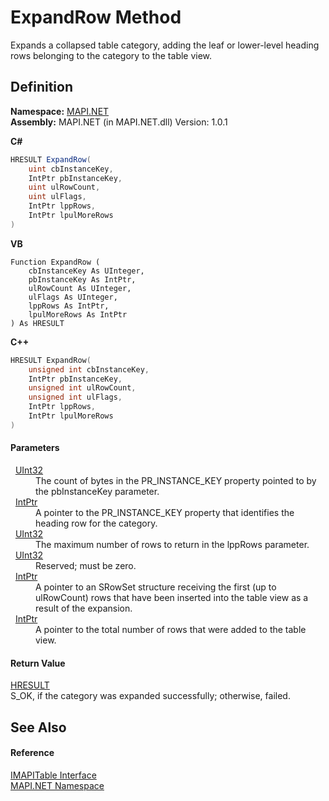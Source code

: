 # ExpandRow Method


Expands a collapsed table category, adding the leaf or lower-level heading rows belonging to the category to the table view.



## Definition
**Namespace:** <a href="N_MAPI_NET.md">MAPI.NET</a>  
**Assembly:** MAPI.NET (in MAPI.NET.dll) Version: 1.0.1

**C#**
``` C#
HRESULT ExpandRow(
	uint cbInstanceKey,
	IntPtr pbInstanceKey,
	uint ulRowCount,
	uint ulFlags,
	IntPtr lppRows,
	IntPtr lpulMoreRows
)
```
**VB**
``` VB
Function ExpandRow ( 
	cbInstanceKey As UInteger,
	pbInstanceKey As IntPtr,
	ulRowCount As UInteger,
	ulFlags As UInteger,
	lppRows As IntPtr,
	lpulMoreRows As IntPtr
) As HRESULT
```
**C++**
``` C++
HRESULT ExpandRow(
	unsigned int cbInstanceKey, 
	IntPtr pbInstanceKey, 
	unsigned int ulRowCount, 
	unsigned int ulFlags, 
	IntPtr lppRows, 
	IntPtr lpulMoreRows
)
```



#### Parameters
<dl><dt>  <a href="https://learn.microsoft.com/dotnet/api/system.uint32" target="_blank" rel="noopener noreferrer">UInt32</a></dt><dd>The count of bytes in the PR_INSTANCE_KEY property pointed to by the pbInstanceKey parameter.</dd><dt>  <a href="https://learn.microsoft.com/dotnet/api/system.intptr" target="_blank" rel="noopener noreferrer">IntPtr</a></dt><dd>A pointer to the PR_INSTANCE_KEY property that identifies the heading row for the category.</dd><dt>  <a href="https://learn.microsoft.com/dotnet/api/system.uint32" target="_blank" rel="noopener noreferrer">UInt32</a></dt><dd>The maximum number of rows to return in the lppRows parameter.</dd><dt>  <a href="https://learn.microsoft.com/dotnet/api/system.uint32" target="_blank" rel="noopener noreferrer">UInt32</a></dt><dd>Reserved; must be zero.</dd><dt>  <a href="https://learn.microsoft.com/dotnet/api/system.intptr" target="_blank" rel="noopener noreferrer">IntPtr</a></dt><dd>A pointer to an SRowSet structure receiving the first (up to ulRowCount) rows that have been inserted into the table view as a result of the expansion.</dd><dt>  <a href="https://learn.microsoft.com/dotnet/api/system.intptr" target="_blank" rel="noopener noreferrer">IntPtr</a></dt><dd>A pointer to the total number of rows that were added to the table view.</dd></dl>

#### Return Value
<a href="T_MAPI_NET_HRESULT.md">HRESULT</a>  
S_OK, if the category was expanded successfully; otherwise, failed.

## See Also


#### Reference
<a href="T_MAPI_NET_IMAPITable.md">IMAPITable Interface</a>  
<a href="N_MAPI_NET.md">MAPI.NET Namespace</a>  
